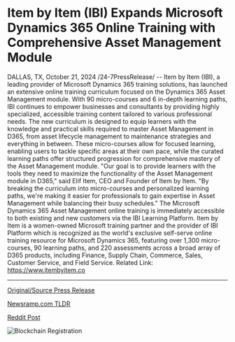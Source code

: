 # Item by Item (IBI) Expands Microsoft Dynamics 365 Online Training with Comprehensive Asset Management Module

DALLAS, TX, October 21, 2024 /24-7PressRelease/ -- Item by Item (IBI), a leading provider of Microsoft Dynamics 365 training solutions, has launched an extensive online training curriculum focused on the Dynamics 365 Asset Management module. With 90 micro-courses and 6 in-depth learning paths, IBI continues to empower businesses and consultants by providing highly specialized, accessible training content tailored to various professional needs.  The new curriculum is designed to equip learners with the knowledge and practical skills required to master Asset Management in D365, from asset lifecycle management to maintenance strategies and everything in between. These micro-courses allow for focused learning, enabling users to tackle specific areas at their own pace, while the curated learning paths offer structured progression for comprehensive mastery of the Asset Management module.  "Our goal is to provide learners with the tools they need to maximize the functionality of the Asset Management module in D365," said Elif Item, CEO and Founder of Item by Item. "By breaking the curriculum into micro-courses and personalized learning paths, we're making it easier for professionals to gain expertise in Asset Management while balancing their busy schedules."  The Microsoft Dynamics 365 Asset Management online training is immediately accessible to both existing and new customers via the IBI Learning Platform.  Item by Item is a women-owned Microsoft training partner and the provider of IBI Platform which is recognized as the world's exclusive self-serve online training resource for Microsoft Dynamics 365, featuring over 1,300 micro-courses, 90 learning paths, and 220 assessments across a broad array of D365 products, including Finance, Supply Chain, Commerce, Sales, Customer Service, and Field Service.  Related Link: https://www.itembyitem.co 

---

[Original/Source Press Release](https://www.24-7pressrelease.com/press-release/515416/item-by-item-ibi-expands-microsoft-dynamics-365-online-training-with-comprehensive-asset-management-module)
                    

[Newsramp.com TLDR](https://newsramp.com/curated-news/ibi-launches-extensive-online-training-for-dynamics-365-asset-management-module/9dd2ffdbd6c659b0a358f6bfcb4b9e14) 

 



[Reddit Post](https://www.reddit.com/r/newsramp/comments/1g91dja/ibi_launches_extensive_online_training_for/) 



![Blockchain Registration](https://cdn.newsramp.app/24-7PressRelease/qrcode/2410/21/healG0qv.webp)